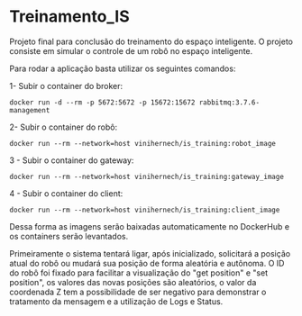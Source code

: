 # Treinamento_IS

Projeto final para conclusão do treinamento do espaço inteligente.
O projeto consiste em simular o controle de um robô no espaço inteligente.

Para rodar a aplicação basta utilizar os seguintes comandos:

1- Subir o container do broker:
  
    docker run -d --rm -p 5672:5672 -p 15672:15672 rabbitmq:3.7.6-management

2- Subir o container do robô:

    docker run --rm --network=host vinihernech/is_training:robot_image
  
3 - Subir o container do gateway:

    docker run --rm --network=host vinihernech/is_training:gateway_image

4 - Subir o container do client:

    docker run --rm --network=host vinihernech/is_training:client_image

Dessa forma as imagens serão baixadas automaticamente no DockerHub e os containers serão levantados. 

Primeiramente o sistema tentará ligar, após inicializado, solicitará a posição atual do robô ou mudará sua posição de forma aleatória e autônoma. O ID do robô foi fixado para facilitar a visualização do "get position" e "set position", os valores das novas posições são aleatórios, o valor da coordenada Z tem a possibilidade de ser negativo para demonstrar o tratamento da mensagem e a utilização de Logs e Status. 
